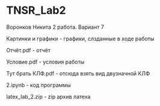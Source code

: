 # TNSR_Lab2
Воронков Никита 2 работа. Вариант 7

Картинки и графики - графики, слзданные в ходе работы

Отчёт.pdf - отчёт

Условие.pdf - условия работы

Тут брать КЛФ.pdf - отсюда взять вид двузначной КЛФ

2.ipynb - код программы

latex_lab_2.zip - zip архив латеха

